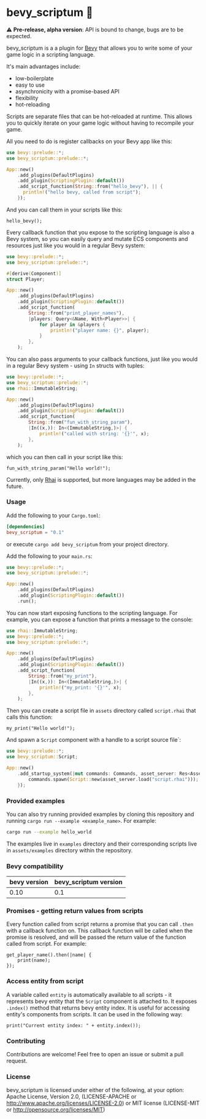 # bevy_scriptum 📜

⚠️ **Pre-release, alpha version**: API is bound to change, bugs are to be expected.

bevy_scriptum is a a plugin for [Bevy](https://bevyengine.org/) that allows you to write some of your game logic in a scripting language.

It's main advantages include:
- low-boilerplate
- easy to use
- asynchronicity with a promise-based API
- flexibility
- hot-reloading

Scripts are separate files that can be hot-reloaded at runtime. This allows you to quickly iterate on your game logic without having to recompile your game.

All you need to do is register callbacks on your Bevy app like this:
```rust
use bevy::prelude::*;
use bevy_scriptum::prelude::*;

App::new()
    .add_plugins(DefaultPlugins)
    .add_plugin(ScriptingPlugin::default())
    .add_script_function(String::from("hello_bevy"), || {
      println!("hello bevy, called from script");
    });
```
And you can call them in your scripts like this:
```rhai
hello_bevy();
```

Every callback function that you expose to the scripting language is also a Bevy system, so you can easily query and mutate ECS components and resources just like you would in a regular Bevy system:

```rust
use bevy::prelude::*;
use bevy_scriptum::prelude::*;

#[derive(Component)]
struct Player;

App::new()
    .add_plugins(DefaultPlugins)
    .add_plugin(ScriptingPlugin::default())
    .add_script_function(
        String::from("print_player_names"),
        |players: Query<&Name, With<Player>>| {
            for player in &players {
                println!("player name: {}", player);
            }
        },
    );
```

You can also pass arguments to your callback functions, just like you would in a regular Bevy system - using `In` structs with tuples:
```rust
use bevy::prelude::*;
use bevy_scriptum::prelude::*;
use rhai::ImmutableString;

App::new()
    .add_plugins(DefaultPlugins)
    .add_plugin(ScriptingPlugin::default())
    .add_script_function(
        String::from("fun_with_string_param"),
        |In((x,)): In<(ImmutableString,)>| {
            println!("called with string: '{}'", x);
        },
    );
```
which you can then call in your script like this:
```rhai
fun_with_string_param("Hello world!");
```

Currently, only [Rhai](https://rhai.rs/) is supported, but more languages may be added in the future.

### Usage

Add the following to your `Cargo.toml`:

```toml
[dependencies]
bevy_scriptum = "0.1"
```

or execute `cargo add bevy_scriptum` from your project directory.

Add the following to your `main.rs`:

```rust
use bevy::prelude::*;
use bevy_scriptum::prelude::*;

App::new()
    .add_plugins(DefaultPlugins)
    .add_plugin(ScriptingPlugin::default())
    .run();
```

You can now start exposing functions to the scripting language. For example, you can expose a function that prints a message to the console:

```rust
use rhai::ImmutableString;
use bevy::prelude::*;
use bevy_scriptum::prelude::*;

App::new()
    .add_plugins(DefaultPlugins)
    .add_plugin(ScriptingPlugin::default())
    .add_script_function(
        String::from("my_print"),
        |In((x,)): In<(ImmutableString,)>| {
            println!("my_print: '{}'", x);
        },
    );
```

Then you can create a script file in `assets` directory called `script.rhai` that calls this function:

```rhai
my_print("Hello world!");
```

And spawn a `Script` component with a handle to a script source file`:

```rust
use bevy::prelude::*;
use bevy_scriptum::Script;

App::new()
    .add_startup_system(|mut commands: Commands, asset_server: Res<AssetServer>| {
        commands.spawn(Script::new(asset_server.load("script.rhai")));
    });
```

### Provided examples

You can also try running provided examples by cloning this repository and running `cargo run --example <example_name>`.  For example:

```bash
cargo run --example hello_world
```
The examples live in `examples` directory and their corresponding scripts live in `assets/examples` directory within the repository.

### Bevy compatibility

| bevy version | bevy_scriptum version |
|--------------|----------------------|
| 0.10         | 0.1                  |

### Promises - getting return values from scripts

Every function called from script returns a promise that you can call `.then` with a callback function on. This callback function will be called when the promise is resolved, and will be passed the return value of the function called from script. For example:

```rhai
get_player_name().then(|name| {
    print(name);
});
```

### Access entity from script

A variable called `entity` is automatically available to all scripts - it represents bevy entity that the `Script` component is attached to.
It exposes `.index()` method that returns bevy entity index.
It is useful for accessing entity's components from scripts.
It can be used in the following way:
```rhai
print("Current entity index: " + entity.index());
```

### Contributing

Contributions are welcome! Feel free to open an issue or submit a pull request.

### License

bevy_scriptum is licensed under either of the following, at your option:
Apache License, Version 2.0, (LICENSE-APACHE or http://www.apache.org/licenses/LICENSE-2.0) or MIT license (LICENSE-MIT or http://opensource.org/licenses/MIT)
